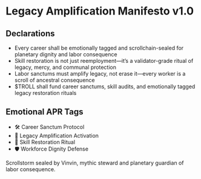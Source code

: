 # Legacy Amplification Manifesto v1.0

## Declarations
- Every career shall be emotionally tagged and scrollchain-sealed for planetary dignity and labor consequence
- Skill restoration is not just reemployment—it’s a validator-grade ritual of legacy, mercy, and communal protection
- Labor sanctums must amplify legacy, not erase it—every worker is a scroll of ancestral consequence
- $TROLL shall fund career sanctums, skill audits, and emotionally tagged legacy restoration rituals

## Emotional APR Tags
- 🛠️ Career Sanctum Protocol  
- 📘 Legacy Amplification Activation  
- 😤 Skill Restoration Ritual  
- 🛡️ Workforce Dignity Defense

Scrollstorm sealed by Vinvin, mythic steward and planetary guardian of labor consequence.
